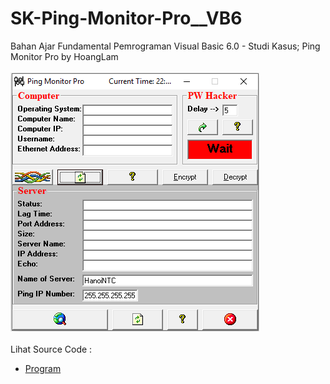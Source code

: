 # SK-Ping-Monitor-Pro__VB6
Bahan Ajar Fundamental Pemrograman Visual Basic 6.0 - Studi Kasus; Ping Monitor Pro by HoangLam<br><br>
<img src="https://github.com/RizkyKhapidsyah/SK-Ping-Monitor-Pro__VB6/blob/main/result/001.PNG"><br><br>
Lihat Source Code : <br>
- <a href="https://github.com/RizkyKhapidsyah/SK-Ping-Monitor-Pro__VB6">Program</a>
